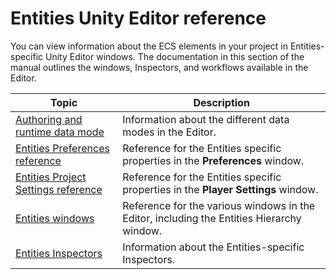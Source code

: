 # Entities Unity Editor reference

You can view information about the ECS elements in your project in Entities-specific Unity Editor windows. The documentation in this section of the manual outlines the windows, Inspectors, and workflows available in the Editor.

|**Topic**|**Description**|
|---|---|
|[Authoring and runtime data mode](editor-authoring-runtime.md)|Information about the different data modes in the Editor.|
|[Entities Preferences reference](editor-preferences.md)|Reference for the Entities specific properties in the **Preferences** window.|
|[Entities Project Settings reference](editor-project-settings.md)|Reference for the Entities specific properties in the **Player Settings** window.|
|[Entities windows](editor-entities-windows.md)|Reference for the various windows in the Editor, including the Entities Hierarchy window.|
|[Entities Inspectors](editor-inspectors.md)|Information about the Entities-specific Inspectors.|
